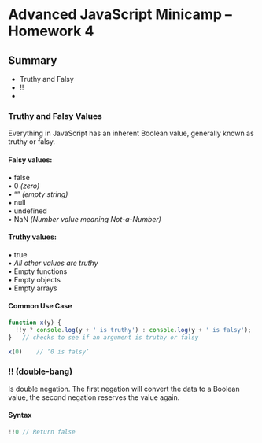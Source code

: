 # Advanced JavaScript Minicamp – Homework 4

## Summary
- Truthy and Falsy
- !!
- 

### Truthy and Falsy Values
Everything in JavaScript has an inherent Boolean value, generally known as truthy or falsy.
#### Falsy values:  
• false  
• 0 *(zero)*  
• “” *(empty string)*  
• null  
• undefined  
• NaN *(Number value meaning Not-a-Number)*  

#### Truthy values:
• true  
• *All other values are truthy*  
• Empty functions  
• Empty objects  
• Empty arrays	

#### Common Use Case
```javascript
function x(y) {
  !!y ? console.log(y + ' is truthy') : console.log(y + ' is falsy');
}	// checks to see if an argument is truthy or falsy

x(0)	// ‘0 is falsy’
```

### !! (double-bang)

Is double negation. The first negation will convert the data to a Boolean value, the second negation reserves the value again. 

#### Syntax

```javascript
!!0 // Return false
```

